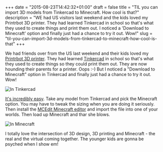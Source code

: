 +++
date = "2015-08-23T14:42:32+01:00"
draft = false
title = "TIL you can import 3D models from Tinkercad to Minecraft. How cool is that?"
description = "WE had US visitors last weekend and the kids loved my Printrbot 3D printer. They had learned Tinkercad in school so that's what they used to create things and print them out. I noticed a 'Download to Minecraft' option and finally just had a chance to try it out. Wow!"
slug = "til-you-can-import-3d-models-from-tinkercad-to-minecraft-how-cool-is-that"
+++

We had friends over from the US last weekend and their kids loved my [Printrbot 3D printer](http://printrbot.com/project/simple-makers/). They had learned [Tinkercad](https://www.tinkercad.com/) in school so that's what they used to create things so they could print them out. They are now hounding their parents for a printer. Oops :-) But I noticed a "Download to Minecraft" option in Tinkercad and finally just had a chance to try it out. Wow!

![In Tinkercad](http://conoroneill.net.s3.amazonaws.com/wp-content/uploads/2015/08/tinker02b.jpg)

[It's incredibly easy](http://blog.tinkercad.com/2013/08/15/tinkercraft/). Take any model from Tinkercad and pick the Minecraft option. You may have to tweak the sizing when you are doing it seriously. Then install the [MCEdit Minecraft editor](http://www.mcedit.net/downloads.html) and import the file into one of your worlds. Then load up Minecraft and thar she blows.

![In Minecraft](http://conoroneill.net.s3.amazonaws.com/wp-content/uploads/2015/08/tinker01b.jpg)

I totally love the intersection of 3D design, 3D printing and Minecraft - the real and the virtual coming together. The younger kids are gonna be psyched when I show em!
